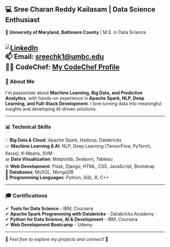 ## 💻 Sree Charan Reddy Kailasam | Data Science Enthusiast    
📍 **University of Maryland, Baltimore County** | M.S. in Data Science  

[![LinkedIn](https://img.shields.io/badge/LinkedIn-Connect-blue?logo=linkedin&style=flat)](http://www.linkedin.com/in/sree-charan-reddy-kailasam-a1943334a)  
📫 **Email:** sreechk1@umbc.edu  
👨‍💻 **CodeChef:** [My CodeChef Profile](https://www.codechef.com/users/iamsreecharan)  
---

### 🔬 About Me  
I'm passionate about **Machine Learning, Big Data, and Predictive Analytics**, with hands-on experience in **Apache Spark, NLP, Deep Learning, and Full-Stack Development**. I love turning data into meaningful insights and developing AI-driven solutions.

---

### 📊 Technical Skills  
💡 **Big Data & Cloud**: Apache Spark, Hadoop, Databricks  
📈 **Machine Learning & AI**: NLP, Deep Learning (TensorFlow, PyTorch, Keras), K-Means, SVM  
📊 **Data Visualization**: Matplotlib, Seaborn, Tableau  
🌐 **Web Development**: Flask, Django, HTML, CSS, JavaScript, Bootstrap  
💾 **Databases**: MySQL, MongoDB  
📌 **Programming Languages**: Python, SQL, R, C++  


---

### 🎓 Certifications  
✔ **Tools for Data Science** - IBM, Coursera  
✔ **Apache Spark Programming with Databricks** - Databricks Academy  
✔ **Python for Data Science, AI & Development** - IBM, Coursera  
✔ **Web Development Bootcamp** - Udemy  

---

📌 *Feel free to explore my projects and connect!* 🚀
